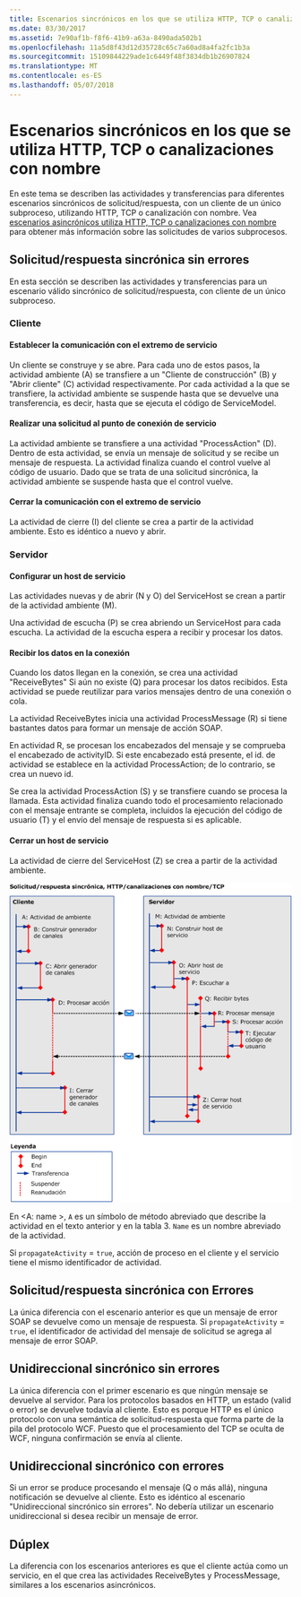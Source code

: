 ```yaml
---
title: Escenarios sincrónicos en los que se utiliza HTTP, TCP o canalizaciones con nombre
ms.date: 03/30/2017
ms.assetid: 7e90af1b-f8f6-41b9-a63a-8490ada502b1
ms.openlocfilehash: 11a5d8f43d12d35728c65c7a60ad8a4fa2fc1b3a
ms.sourcegitcommit: 15109844229ade1c6449f48f3834db1b26907824
ms.translationtype: MT
ms.contentlocale: es-ES
ms.lasthandoff: 05/07/2018
---
```

# <a name="synchronous-scenarios-using-http-tcp-or-named-pipe"></a>Escenarios sincrónicos en los que se utiliza HTTP, TCP o canalizaciones con nombre
En este tema se describen las actividades y transferencias para diferentes escenarios sincrónicos de solicitud/respuesta, con un cliente de un único subproceso, utilizando HTTP, TCP o canalización con nombre. Vea [escenarios asincrónicos utiliza HTTP, TCP o canalizaciones con nombre](../../../../../docs/framework/wcf/diagnostics/tracing/asynchronous-scenarios-using-http-tcp-or-named-pipe.md) para obtener más información sobre las solicitudes de varios subprocesos.  
  
## <a name="synchronous-requestreply-without-errors"></a>Solicitud/respuesta sincrónica sin errores  
 En esta sección se describen las actividades y transferencias para un escenario válido sincrónico de solicitud/respuesta, con cliente de un único subproceso.  
  
### <a name="client"></a>Cliente  
  
#### <a name="establishing-communication-with-service-endpoint"></a>Establecer la comunicación con el extremo de servicio  
 Un cliente se construye y se abre. Para cada uno de estos pasos, la actividad ambiente (A) se transfiere a un "Cliente de construcción" (B) y "Abrir cliente" (C) actividad respectivamente. Por cada actividad a la que se transfiere, la actividad ambiente se suspende hasta que se devuelve una transferencia, es decir, hasta que se ejecuta el código de ServiceModel.  
  
#### <a name="making-a-request-to-service-endpoint"></a>Realizar una solicitud al punto de conexión de servicio  
 La actividad ambiente se transfiere a una actividad "ProcessAction" (D). Dentro de esta actividad, se envía un mensaje de solicitud y se recibe un mensaje de respuesta. La actividad finaliza cuando el control vuelve al código de usuario. Dado que se trata de una solicitud sincrónica, la actividad ambiente se suspende hasta que el control vuelve.  
  
#### <a name="closing-communication-with-service-endpoint"></a>Cerrar la comunicación con el extremo de servicio  
 La actividad de cierre (I) del cliente se crea a partir de la actividad ambiente. Esto es idéntico a nuevo y abrir.  
  
### <a name="server"></a>Servidor  
  
#### <a name="setting-up-a-service-host"></a>Configurar un host de servicio  
 Las actividades nuevas y de abrir (N y O) del ServiceHost se crean a partir de la actividad ambiente (M).  
  
 Una actividad de escucha (P) se crea abriendo un ServiceHost para cada escucha. La actividad de la escucha espera a recibir y procesar los datos.  
  
#### <a name="receiving-data-on-the-wire"></a>Recibir los datos en la conexión  
 Cuando los datos llegan en la conexión, se crea una actividad "ReceiveBytes" Si aún no existe (Q) para procesar los datos recibidos. Esta actividad se puede reutilizar para varios mensajes dentro de una conexión o cola.  
  
 La actividad ReceiveBytes inicia una actividad ProcessMessage (R) si tiene bastantes datos para formar un mensaje de acción SOAP.  
  
 En actividad R, se procesan los encabezados del mensaje y se comprueba el encabezado de activityID. Si este encabezado está presente, el id. de actividad se establece en la actividad ProcessAction; de lo contrario, se crea un nuevo id.  
  
 Se crea la actividad ProcessAction (S) y se transfiere cuando se procesa la llamada. Esta actividad finaliza cuando todo el procesamiento relacionado con el mensaje entrante se completa, incluidos la ejecución del código de usuario (T) y el envío del mensaje de respuesta si es aplicable.  
  
#### <a name="closing-a-service-host"></a>Cerrar un host de servicio  
 La actividad de cierre del ServiceHost (Z) se crea a partir de la actividad ambiente.  
  
 ![Escenarios sincrónicos mediante HTTP&#47;TCP&#47; canalizaciones con nombre](../../../../../docs/framework/wcf/diagnostics/tracing/media/sync.gif "sincronización")  
  
 En \<A: name >, `A` es un símbolo de método abreviado que describe la actividad en el texto anterior y en la tabla 3. `Name` es un nombre abreviado de la actividad.  
  
 Si `propagateActivity` = `true`, acción de proceso en el cliente y el servicio tiene el mismo identificador de actividad.  
  
## <a name="synchronous-requestreply-with-errors"></a>Solicitud/respuesta sincrónica con Errores  
 La única diferencia con el escenario anterior es que un mensaje de error SOAP se devuelve como un mensaje de respuesta. Si `propagateActivity` = `true`, el identificador de actividad del mensaje de solicitud se agrega al mensaje de error SOAP.  
  
## <a name="synchronous-one-way-without-errors"></a>Unidireccional sincrónico sin errores  
 La única diferencia con el primer escenario es que ningún mensaje se devuelve al servidor. Para los protocolos basados en HTTP, un estado (valid o error) se devuelve todavía al cliente. Esto es porque HTTP es el único protocolo con una semántica de solicitud-respuesta que forma parte de la pila del protocolo WCF. Puesto que el procesamiento del TCP se oculta de WCF, ninguna confirmación se envía al cliente.  
  
## <a name="synchronous-one-way-with-errors"></a>Unidireccional sincrónico con errores  
 Si un error se produce procesando el mensaje (Q o más allá), ninguna notificación se devuelve al cliente. Esto es idéntico al escenario "Unidireccional sincrónico sin errores". No debería utilizar un escenario unidireccional si desea recibir un mensaje de error.  
  
## <a name="duplex"></a>Dúplex  
 La diferencia con los escenarios anteriores es que el cliente actúa como un servicio, en el que crea las actividades ReceiveBytes y ProcessMessage, similares a los escenarios asincrónicos.
